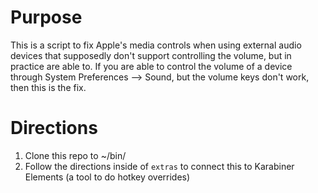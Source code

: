 # Purpose
This is a script to fix Apple's media controls when using external audio devices that supposedly don't support controlling the volume, but in practice are able to. If you are able to control the volume of a device through System Preferences --> Sound, but the volume keys don't work, then this is the fix.

# Directions
1. Clone this repo to ~/bin/
2. Follow the directions inside of `extras` to connect this to Karabiner Elements (a tool to do hotkey overrides)
